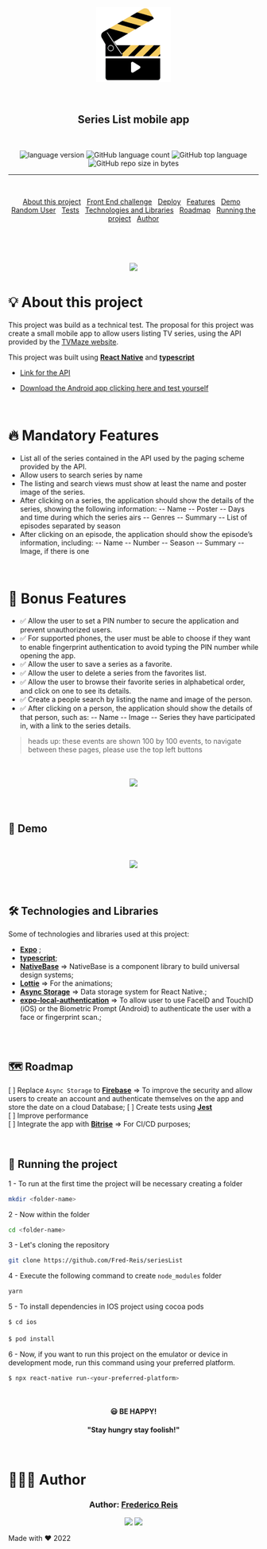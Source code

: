<div align="center" style="margin-bottom:10px; margin:auto" >
  <img style="margin-bottom:10px; width:150px; height:150px alt="challenge-logo"
    src="src/assets/logo.png"
  />
</div>

<h2 align="center" style="margin:50px">
   Series List mobile app
</h2>

<div align="center">

  <img alt="language version" src="https://img.shields.io/badge/React-v_0.69.5-61dafb?logo=react">

  <img alt="GitHub language count" src="https://img.shields.io/github/languages/count/Fred-Reis/seriesList">

  <img alt="GitHub top language" src="https://img.shields.io/github/languages/top/Fred-Reis/seriesList">

  <img alt="GitHub repo size in bytes" src="https://img.shields.io/github/repo-size/Fred-Reis/seriesList">

</div>

<hr/>

<br/>

<div align="center">

  <a href="#-about-this-project">About this project</a>&nbsp;&nbsp;
  <a href="#-frontt-end-challenge">Front End challenge</a>&nbsp;&nbsp;
  <a href="#-deploy">Deploy</a>&nbsp;&nbsp;
  <a href="#-features">Features</a>&nbsp;&nbsp;
  <a href="#-demo">Demo</a>&nbsp;&nbsp;
  <a href="#-random-user">Random User</a>&nbsp;&nbsp;
  <a href="#-tests">Tests</a>&nbsp;&nbsp;
  <a href="#-technologies-and-libraries">Technologies and Libraries</a>&nbsp;&nbsp;
  <a href="#-roadmap">Roadmap</a>&nbsp;&nbsp;
  <a href="#-running-the-project">Running the project</a>&nbsp;&nbsp;
  <a href="#-author">Author</a>

</div>

<br/>

<h1 align="center">
  <img src="src/assets/screenshot.png"/>
</h1>

# 💡 About this project

This project was build as a technical test.
The proposal for this project was create a small mobile app to allow users listing TV series, using the API provided by the [TVMaze website](https://www.tvmaze.com). 

This project was built using [**React Native**](https://reactnative.dev/) and [**typescript**](https://www.typescriptlang.org/)

- [Link for the API](https://www.tvmaze.com/api)

- [Download the Android app clicking here and test yourself](https://github.com/Fred-Reis/seriesList/raw/main/android/app/build/outputs/apk/release/app-release.apk)

<br/>

# 🔥 Mandatory Features

- List all of the series contained in the API used by the paging scheme provided by the API.
- Allow users to search series by name
- The listing and search views must show at least the name and poster image of the
series.
- After clicking on a series, the application should show the details of the series, showing
the following information:
-- Name
-- Poster
-- Days and time during which the series airs
-- Genres
-- Summary
-- List of episodes separated by season
- After clicking on an episode, the application should show the episode’s information, including:
-- Name
-- Number
-- Season
-- Summary
-- Image, if there is one

<br/>

# 🎄 Bonus Features

- ✅ Allow the user to set a PIN number to secure the application and prevent unauthorized users.
- ✅ For supported phones, the user must be able to choose if they want to enable fingerprint authentication to avoid typing the PIN number while opening the app.
- ✅ Allow the user to save a series as a favorite.
- ✅ Allow the user to delete a series from the favorites list.
- ✅ Allow the user to browse their favorite series in alphabetical order, and click on one to
see its details.
- ✅ Create a people search by listing the name and image of the person.
- ✅ After clicking on a person, the application should show the details of that person, such
as:
-- Name
-- Image
-- Series they have participated in, with a link to the series details.

> heads up: these events are shown 100 by 100 events, to navigate between these pages, please use the top left buttons

<h1 align="center">
  <img src="src/assets/buttons.png"/>
</h1>

<br/>

## 👀 Demo

<h1 align="center">
  <img src="src/assets/dashboard.gif"/>
</h1>

<br/>

## 🛠 Technologies and Libraries

Some of technologies and libraries used at this project:

- [**Expo**](https://expo.dev/) ;
- [**typescript**](https://www.typescriptlang.org/);
- [**NativeBase**](https://nativebase.io/) => NativeBase is a component library to build universal design systems;
- [**Lottie**](https://github.com/lottie-react-native/lottie-react-native) => For the animations;
- [**Async Storage**](https://react-native-async-storage.github.io/async-storage/) => Data storage system for React Native.;
- [**expo-local-authentication**](https://docs.expo.dev/versions/latest/sdk/local-authentication) => To allow user to use FaceID and TouchID (iOS) or the Biometric Prompt (Android) to authenticate the user with a face or fingerprint scan.;

<br/>

<br/>

## 🗺 Roadmap

[ ] Replace `Async Storage` to [**Firebase**](https://firebase.google.com/products/firestore?gclsrc=ds&gclsrc=ds) => To improve the security and allow users to create an account and authenticate themselves on the app and store the date on a cloud Database;
[ ] Create tests using [**Jest**](https://jestjs.io/)  
[ ] Improve performance  
[ ] Integrate the app with [**Bitrise**](https://www.bitrise.io/) => For CI/CD purposes;  

<br/>

## 🏁 Running the project

1 - To run at the first time the project will be necessary creating a folder

```bash
mkdir <folder-name>
```

2 - Now within the folder

```bash
cd <folder-name>
```

3 - Let's cloning the repository

```bash
git clone https://github.com/Fred-Reis/seriesList
```

4 - Execute the following command to create `node_modules` folder

```bash
yarn
```

5 - To install dependencies in IOS project using cocoa pods

```bash
$ cd ios

$ pod install
```

6 - Now, if you want to run this project on the emulator or device in development mode, run this command using your preferred platform.

```bash
$ npx react-native run-<your-preferred-platform>
```

<br/>


<h4 align="center">
😃  <strong>BE HAPPY!</strong>
</h4>

<h4 align="center">
  "Stay hungry stay foolish!"
</h4>

<br/>

# 👨🏻‍🏫 Author

<h3 align="center">
Author: <a alt="Fred-Reis" href="https://github.com/Fred-Reis">Frederico Reis</a>
</h3>

<p align="center">

  <a alt="Frederico Reis" href="https://www.linkedin.com/in/frederico-reis-dev/">
    <img src="https://img.shields.io/badge/LinkedIn-Frederico_Reis-0077B5?logo=linkedin"/></a>
  <a alt="Frederico Reis" href="https://github.com/Fred-Reis ">
  <img src="https://img.shields.io/badge/Fred_Reis-GitHub-000?logo=github"/></a>

</p>

Made with ♥️ 2022
